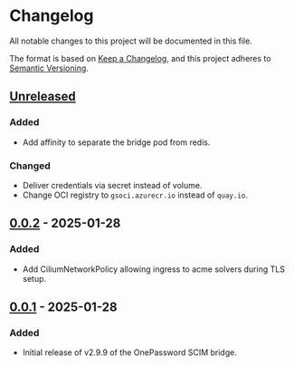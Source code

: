 # Changelog

All notable changes to this project will be documented in this file.

The format is based on [Keep a Changelog](https://keepachangelog.com/en/1.0.0/),
and this project adheres to [Semantic Versioning](https://semver.org/spec/v2.0.0.html).

## [Unreleased]

### Added

- Add affinity to separate the bridge pod from redis.

### Changed

- Deliver credentials via secret instead of volume.
- Change OCI registry to `gsoci.azurecr.io` instead of `quay.io`.

## [0.0.2] - 2025-01-28

### Added

- Add CiliumNetworkPolicy allowing ingress to acme solvers during TLS setup.

## [0.0.1] - 2025-01-28

### Added

- Initial release of v2.9.9 of the OnePassword SCIM bridge.

[Unreleased]: https://github.com/giantswarm/onepassword-scim-bridge-app/compare/v0.0.2...HEAD
[0.0.2]: https://github.com/giantswarm/onepassword-scim-bridge-app/compare/v0.0.1...v0.0.2
[0.0.1]: https://github.com/giantswarm/onepassword-scim-bridge-app/releases/tag/v0.0.1
